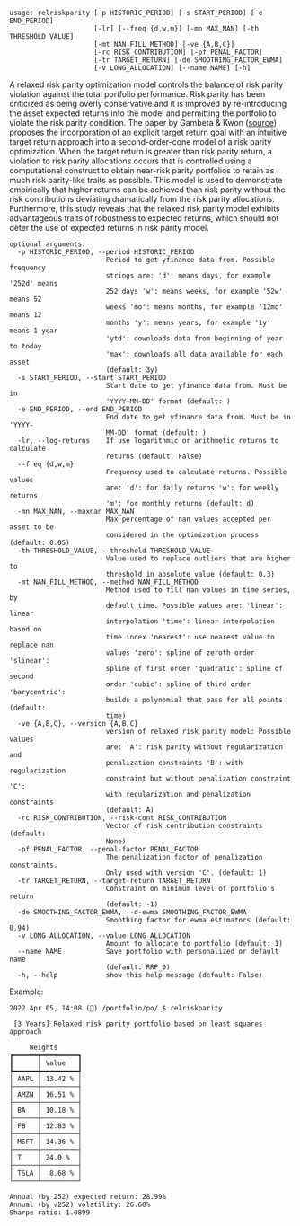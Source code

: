```
usage: relriskparity [-p HISTORIC_PERIOD] [-s START_PERIOD] [-e END_PERIOD]
                     [-lr] [--freq {d,w,m}] [-mn MAX_NAN] [-th THRESHOLD_VALUE]
                     [-mt NAN_FILL_METHOD] [-ve {A,B,C}]
                     [-rc RISK_CONTRIBUTION] [-pf PENAL_FACTOR]
                     [-tr TARGET_RETURN] [-de SMOOTHING_FACTOR_EWMA]
                     [-v LONG_ALLOCATION] [--name NAME] [-h]
```

A relaxed risk parity optimization model controls the balance of risk parity violation against the total portfolio performance. Risk parity has been criticized as being overly conservative and it is improved by re-introducing the asset expected returns into the model and permitting the portfolio to violate the risk parity condition. The paper by Gambeta & Kwon ([source](https://www.mdpi.com/1911-8074/13/10/237/htm)) proposes the incorporation of an explicit target return goal with an intuitive target return approach into a second-order-cone model of a risk parity optimization. When the target return is greater than risk parity return, a violation to risk parity allocations occurs that is controlled using a computational construct to obtain near-risk parity portfolios to retain as much risk parity-like traits as possible. This model is used to demonstrate empirically that higher returns can be achieved than risk parity without the risk contributions deviating dramatically from the risk parity allocations. Furthermore, this study reveals that the relaxed risk parity model exhibits advantageous traits of robustness to expected returns, which should not deter the use of expected returns in risk parity model.

```
optional arguments:
  -p HISTORIC_PERIOD, --period HISTORIC_PERIOD
                        Period to get yfinance data from. Possible frequency
                        strings are: 'd': means days, for example '252d' means
                        252 days 'w': means weeks, for example '52w' means 52
                        weeks 'mo': means months, for example '12mo' means 12
                        months 'y': means years, for example '1y' means 1 year
                        'ytd': downloads data from beginning of year to today
                        'max': downloads all data available for each asset
                        (default: 3y)
  -s START_PERIOD, --start START_PERIOD
                        Start date to get yfinance data from. Must be in
                        'YYYY-MM-DD' format (default: )
  -e END_PERIOD, --end END_PERIOD
                        End date to get yfinance data from. Must be in 'YYYY-
                        MM-DD' format (default: )
  -lr, --log-returns    If use logarithmic or arithmetic returns to calculate
                        returns (default: False)
  --freq {d,w,m}
                        Frequency used to calculate returns. Possible values
                        are: 'd': for daily returns 'w': for weekly returns
                        'm': for monthly returns (default: d)
  -mn MAX_NAN, --maxnan MAX_NAN
                        Max percentage of nan values accepted per asset to be
                        considered in the optimization process (default: 0.05)
  -th THRESHOLD_VALUE, --threshold THRESHOLD_VALUE
                        Value used to replace outliers that are higher to
                        threshold in absolute value (default: 0.3)
  -mt NAN_FILL_METHOD, --method NAN_FILL_METHOD
                        Method used to fill nan values in time series, by
                        default time. Possible values are: 'linear': linear
                        interpolation 'time': linear interpolation based on
                        time index 'nearest': use nearest value to replace nan
                        values 'zero': spline of zeroth order 'slinear':
                        spline of first order 'quadratic': spline of second
                        order 'cubic': spline of third order 'barycentric':
                        builds a polynomial that pass for all points (default:
                        time)
  -ve {A,B,C}, --version {A,B,C}
                        version of relaxed risk parity model: Possible values
                        are: 'A': risk parity without regularization and
                        penalization constraints 'B': with regularization
                        constraint but without penalization constraint 'C':
                        with regularization and penalization constraints
                        (default: A)
  -rc RISK_CONTRIBUTION, --risk-cont RISK_CONTRIBUTION
                        Vector of risk contribution constraints (default:
                        None)
  -pf PENAL_FACTOR, --penal-factor PENAL_FACTOR
                        The penalization factor of penalization constraints.
                        Only used with version 'C'. (default: 1)
  -tr TARGET_RETURN, --target-return TARGET_RETURN
                        Constraint on minimum level of portfolio's return
                        (default: -1)
  -de SMOOTHING_FACTOR_EWMA, --d-ewma SMOOTHING_FACTOR_EWMA
                        Smoothing factor for ewma estimators (default: 0.94)
  -v LONG_ALLOCATION, --value LONG_ALLOCATION
                        Amount to allocate to portfolio (default: 1)
  --name NAME           Save portfolio with personalized or default name
                        (default: RRP_0)
  -h, --help            show this help message (default: False)
```

Example:
```
2022 Apr 05, 14:08 (🦋) /portfolio/po/ $ relriskparity

 [3 Years] Relaxed risk parity portfolio based on least squares approach

     Weights
┏━━━━━━┳━━━━━━━━━┓
┃      ┃ Value   ┃
┡━━━━━━╇━━━━━━━━━┩
│ AAPL │ 13.42 % │
├──────┼─────────┤
│ AMZN │ 16.51 % │
├──────┼─────────┤
│ BA   │ 10.18 % │
├──────┼─────────┤
│ FB   │ 12.83 % │
├──────┼─────────┤
│ MSFT │ 14.36 % │
├──────┼─────────┤
│ T    │ 24.0 %  │
├──────┼─────────┤
│ TSLA │  8.68 % │
└──────┴─────────┘

Annual (by 252) expected return: 28.99%
Annual (by √252) volatility: 26.60%
Sharpe ratio: 1.0899
```
